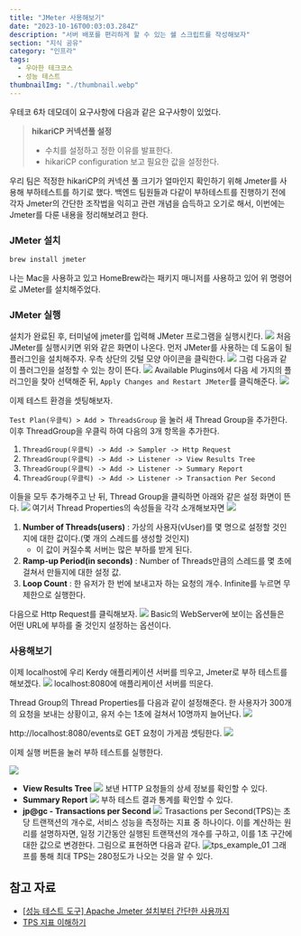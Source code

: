 ```yaml
---
title: "JMeter 사용해보기"
date: "2023-10-16T00:03:03.284Z"
description: "서버 배포를 편리하게 할 수 있는 쉘 스크립트를 작성해보자"
section: "지식 공유" 
category: "인프라"
tags:
  - 우아한 테크코스
  - 성능 테스트
thumbnailImg: "./thumbnail.webp"
---
```



우테코 6차 데모데이 요구사항에 다음과 같은 요구사항이 있었다.

> **hikariCP 커넥션풀 설정**
>
> - 수치를 설정하고 정한 이유를 발표한다.
> - hikariCP configuration 보고 필요한 값을 설정한다.

우리 팀은 적정한 hikariCP의 커넥션 풀 크기가 얼마인지 확인하기 위해 Jmeter를 사용해 부하테스트를 하기로 했다.
백엔드 팀원들과 다같이 부하테스트를 진행하기 전에 각자 Jmeter의 간단한 조작법을 익히고 관련 개념을 습득하고 오기로 해서, 이번에는 Jmeter를 다룬 내용을 정리해보려고 한다.

### JMeter 설치
```bash
brew install jmeter
```
나는 Mac을 사용하고 있고 HomeBrew라는 패키지 매니저를 사용하고 있어 위 명령어로 JMeter를 설치해주었다.
### JMeter 실행
설치가 완료된 후, 터미널에 jmeter를 입력해 JMeter 프로그램을 실행시킨다.
![](https://i.imgur.com/JUZ7nQn.png)
처음 JMeter를 실행시키면 위와 같은 화면이 나온다.
먼저 JMeter를 사용하는 데 도움이 될 플러그인을 설치해주자.
우측 상단의 깃털 모양 아이콘을 클릭한다.
![](https://i.imgur.com/gHU3fY3.png)
그럼 다음과 같이 플러그인을 설정할 수 있는 창이 뜬다.
![](https://i.imgur.com/0U7n6ir.png)
Available Plugins에서 다음 세 가지의 플러그인을 찾아 선택해준 뒤, `Apply Changes and Restart JMeter`를 클릭해준다.
![](https://i.imgur.com/i1hM6Xy.png)

이제 테스트 환경을 셋팅해보자.

`Test Plan(우클릭) > Add > ThreadsGroup` 을 눌러 새 Thread Group을 추가한다.
이후 ThreadGroup을 우클릭 하여 다음의 3개 항목을 추가한다.
1. `ThreadGroup(우클릭) -> Add -> Sampler -> Http Request`  
2. `ThreadGroup(우클릭) -> Add -> Listener -> View Results Tree`  
3. `ThreadGroup(우클릭) -> Add -> Listener -> Summary Report`
4. `ThreadGroup(우클릭) -> Add -> Listener -> Transaction Per Second`

이들을 모두 추가해주고 난 뒤, Thread Group을 클릭하면 아래와 같은 설정 화면이 뜬다.
![](https://i.imgur.com/hehaDfb.png)
여기서 Thread Properties의 속성들을 각각 소개해보자면
![](https://i.imgur.com/DOA1K0r.png)
1. **Number of Threads(users)**
	: 가상의 사용자(vUser)를 몇 명으로 설정할 것인지에 대한 값이다.(몇 개의 스레드를 생성할 것인지)
	- 이 값이 커질수록 서버는 많은 부하를 받게 된다.
2. **Ramp-up Period(in seconds)**
	: Number of Threads만큼의 스레드를 몇 초에 걸쳐서 만들지에 대한 설정 값.
3. **Loop Count**
	: 한 유저가 한 번에 보내고자 하는 요청의 개수. Infinite를 누르면 무제한으로 실행한다.

다음으로 Http Request를 클릭해보자.
![](https://i.imgur.com/6fbZQ1U.png)
Basic의 WebServer에 보이는 옵션들은 어떤 URL에 부하를 줄 것인지 설정하는 옵션이다.

### 사용해보기
이제 localhost에 우리 Kerdy 애플리케이션 서버를 띄우고, Jmeter로 부하 테스트를 해보겠다.
![](https://i.imgur.com/aCEF44a.png)
localhost:8080에 애플리케이션 서버를 띄운다.

Thread Group의 Thread Properties를 다음과 같이 설정해준다.
한 사용자가 300개의 요청을 보내는 상황이고, 유저 수는 1초에 걸쳐서 10명까지 늘어난다.
![](https://i.imgur.com/nPxmQcb.png)

http://localhost:8080/events로 GET 요청이 가게끔 셋팅한다.
![](https://i.imgur.com/QmCQh5p.png)

이제 실행 버튼을 눌러 부하 테스트를 실행한다.

![](https://i.imgur.com/npUZKkh.png)

- **View Results Tree**
	![](https://i.imgur.com/ShPzEpd.png)
	보낸 HTTP 요청들의 상세 정보를 확인할 수 있다.
- **Summary Report**
	![](https://i.imgur.com/4iOPWrL.png)
	부하 테스트 결과 통계를 확인할 수 있다.
- **jp@gc - Transactions per Second**
	![](https://i.imgur.com/AIapUEq.png)
	Trasactions per Second(TPS)는 초당 트랜잭션의 개수로, 서비스 성능을 측정하는 지표 중 하나이다.
	이를 계산하는 원리를 설명하자면, 일정 기간동안 실행된 트랜잭션의 개수를 구하고, 이를 1초 구간에 대한 값으로 변경한다.
	그림으로 표현하면 다음과 같다.
	![tps_example_01](https://www.whatap.io/ko/blog/14/img/tps_example_01.webp)
	그래프를 통해 최대 TPS는 280정도가 나오는 것을 알 수 있다.


## 참고 자료
- [[성능 테스트 도구] Apache Jmeter 설치부터 간단한 사용까지](https://velog.io/@ehdrms2034/%EC%84%B1%EB%8A%A5-%ED%85%8C%EC%8A%A4%ED%8A%B8-%EB%8F%84%EA%B5%AC-Apache-Jmeter-%EC%84%A4%EC%B9%98%EB%B6%80%ED%84%B0-%EA%B0%84%EB%8B%A8%ED%95%9C-%EC%82%AC%EC%9A%A9%EA%B9%8C%EC%A7%80)
- [TPS 지표 이해하기](https://www.whatap.io/ko/blog/14/)